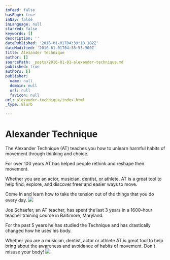 ```yaml
---
inFeed: false
hasPage: true
inNav: false
inLanguage: null
starred: false
keywords: []
description: ''
datePublished: '2016-01-01T04:39:10.182Z'
dateModified: '2016-01-01T04:38:53.900Z'
title: Alexander Technique
author: []
sourcePath: _posts/2016-01-01-alexander-technique.md
published: true
authors: []
publisher:
  name: null
  domain: null
  url: null
  favicon: null
url: alexander-technique/index.html
_type: Blurb

---
```

# Alexander Technique

The
Alexander Technique (AT) teaches you how to unlearn harmful habits of movement
through thinking and choice.

For
over 100 years AT has helped people rethink and reshape their movement. 

Whether
you are an actor, musician, dentist, or athlete, AT is a great tool to help
find, explore, and discover freer and easier ways to move.

Come
in and learn how to take the tension out of the things that you do every day.
![](https://the-grid-user-content.s3-us-west-2.amazonaws.com/3a0fa278-afcb-4113-90d0-5484448dba83.jpg)

Joe
Schaefer, an AT teacher, has spent the last 3 years in a
1600-hour teacher training course in Baltimore, Maryland.

For the past 5 years he has studied the
Technique and has drastically changed how he uses his body. 

Whether you
are a musician, dentist, actor or athlete AT is great tool to help bring about
the awareness and avoidance of habits of movement. Don't misuse your body! ![](https://the-grid-user-content.s3-us-west-2.amazonaws.com/6e48ebb0-05f2-46dc-ae1d-2d7fef2f33df.jpg)